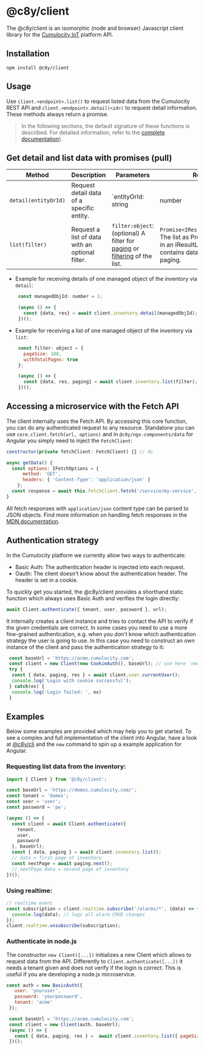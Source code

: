 # @c8y/client

The @c8y/client is an isomorphic (node and browser) Javascript client library for the [Cumulocity IoT](http://www.cumulocity.com) platform API.

## Installation

```
npm install @c8y/client
```


## Usage

Use `client.<endpoint>.list()` to request listed data from the Cumulocity REST API and 
`client.<endpoint>.detail(<id>)` to request detail information. These methods always return a promise. 

> In the following sections, the default signature of these functions is described. For detailed information, refer to the [complete documentation](http://resources.cumulocity.com/documentation/websdk/client/)).


## Get detail and list data with promises (pull)

| Method | Description | Parameters | Return | 
| --- | --- | --- | --- |
| `detail(entityOrId)` | Request detail data of a specific entity. |  `entityOrId: string | number | IIdentified`: An object which contains an id or an id as number or string. | `Promise<IResult<TData>>`: The list as Promise wrapped in an IResult. IResultList contains data and response. | 
| `list(filter)` | Request a list of data with an optional filter. | `filter:object`: (optional) A filter for [paging](https://www.cumulocity.com/guides/reference/rest-implementation/#-a-name-paging-a-query-result-paging) or [filtering](https://www.cumulocity.com/guides/reference/inventory/#query-language) of the list. | `Promise<IResultList<TData>>`: The list as Promise wrapped in an IResultList. IResultList contains data, response and paging. |

* Example for receiving details of one managed object of the inventory via `detail`:

   ```js
    const managedObjId: number = 1;

    (async () => {
      const {data, res} = await client.inventory.detail(managedObjId);
    })();
   ```

* Example for receiving a list of one managed object of the inventory via `list`:

   ```js
    const filter: object = {
      pageSize: 100,
      withTotalPages: true
    };

    (async () => {
      const {data, res, paging} = await client.inventory.list(filter);
    })();
   ```

## Accessing a microservice with the Fetch API

The client internally uses the Fetch API. By accessing this core function, you can do any authenticated request to any resource. Standalone you can use `core.client.fetch(url, options)` and in `@c8y/ngx-components/data` for Angular you simply need to inject the `FetchClient`:

```js
constructor(private fetchClient: FetchClient) {} // di

async getData() {
  const options: IFetchOptions = {
      method: 'GET',
      headers: { 'Content-Type': 'application/json' }
    };
  const response = await this.fetchClient.fetch('/service/my-service', options); // Fetch API Response
}
```

All fetch responses with `application/json` content type can be parsed to JSON objects. Find more information on handling fetch responses in the [MDN documentation](https://developer.mozilla.org/en-US/docs/Web/API/Fetch_API).

## Authentication strategy

In the Cumulocity platform we currently allow two ways to authenticate: 

 * Basic Auth: The authentication header is injected into each request.
 * Oauth: The client doesn't know about the authentication header. The header is set in a cookie.

To quickly get you started, the @c8y/client provides a shorthand static function which always uses Basic Auth and verifies the login directly:

```js
await Client.authenticate({ tenant, user, password }, url);
```

It internally creates a client instance and tries to contact the API to verify if the given credentials are correct. In some cases you need to use a more fine-grained authentication, e.g. when you don't know which authentication strategy the user is going to use. In this case you need to construct an own instance of the client and pass the authentication strategy to it:

```js
 const baseUrl = 'https://acme.cumulocity.com';
 const client = new Client(new CookieAuth(), baseUrl); // use here `new BasicAuth()` to switch to Basic Auth
 try {
  const { data, paging, res } = await client.user.currentUser();
  console.log('Login with cookie successful');
 } catch(ex) {
  console.log('Login failed: ', ex)
 }
```

## Examples

Below some examples are provided which may help you to get started. To see a complex and full implementation of the client into Angular, have a look at [@c8y/cli](https://www.npmjs.com/package/@c8y/cli) and the `new` command to spin up a example application for Angular.


### Requesting list data from the inventory:
```js
import { Client } from '@c8y/client';

const baseUrl = 'https://demos.cumulocity.com/';
const tenant = 'demos';
const user = 'user';
const password = 'pw';

(async () => {
  const client = await Client.authenticate({
    tenant,
    user,
    password
  }, baseUrl);
  const { data, paging } = await client.inventory.list();
  // data = first page of inventory
  const nextPage = await paging.next();
  // nextPage.data = second page of inventory
})();
```

### Using realtime:
```js
// realtime event
const subscription = client.realtime.subscribe('/alarms/*', (data) => {
  console.log(data); // logs all alarm CRUD changes
});
client.realtime.unsubscribe(subscription);
```

### Authenticate in node.js
The constructor `new Client([...])` initializes a new Client which allows to request data from the API. Differently to `Client.authenticate([...])` it needs a tenant given and does not verify if the login is correct. This is useful if you are developing a node.js microservice.
```js
const auth = new BasicAuth({ 
   user: 'youruser',
   password: 'yourpassword',
   tenant: 'acme'
 });

 const baseUrl = 'https://acme.cumulocity.com';
 const client = new Client(auth, baseUrl);
 (async () => {
   const { data, paging, res } =  await client.inventory.list({ pageSize: 100 });
 })();
```
